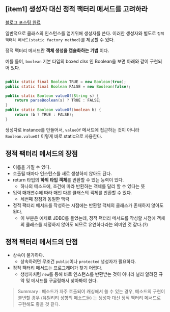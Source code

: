 ## [item1] 생성자 대신 정적 팩터리 메서드를 고려하라

[블로그 포스팅 완료](https://mongsil1025.github.io/book/effective-java/item1/)

일반적으로 클래스의 인스턴스를 얻기위해 생성자를 쓴다. 이러한 생성자와 별도로 `정적 팩터리 메서드(static factory method)`를 제공할 수 있다.

정적 팩터리 메서드란 **객체 생성을 캡슐화하는 기법** 이다.

예를 들어, `boolean` 기본 타입의 boxed clss 인 Boolean을 보면 아래와 같이 구현되어 있다.

```java

public static final Boolean TRUE = new Boolean(true);
public static final Boolean FALSE = new Boolean(false);

public static Boolean valueOf(String s) {
    return parseBoolean(s) ? TRUE : FALSE;
}
public static Boolean valueOf(boolean b) {
    return (b ? TRUE : FALSE);
}
```

생성자로 instance를 만들어서, `valueOf` 메서드에 접근하는 것이 아니라 `Boolean.valueOf` 이렇게 바로 static으로 사용한다.

## 정적 팩터리 메서드의 장점

- 이름을 가질 수 있다.
- 호출될 때마다 인스턴스를 새로 생성하지 않아도 된다.
- return 타입의 **하위 타입 객체**를 반환할 수 있는 능력이 있다.
	- 하나의 메소드에, 조건에 따라 반환하는 객체를 달리 할 수 있다는 뜻
- 입력 매개변수에 따라 매번 다른 클래스의 객체를 반환할 수 있다.
	- 세번째 장점과 동일한 맥락
- 정적 팩터리 메서드를 작성하는 시점에는 반환할 객체의 클래스가 존재하지 않아도 된다.
	- 이 부분은 예제로 JDBC를 들었는데, 정적 팩터리 메서드를 작성할 시점에 객체의 클래스를 지정하지 않아도 되므로 유연하다라는 의미인 것 같다.(?)
	
## 정적 팩터리 메서드의 단점

- 상속이 불가하다.
	- 상속하려면 무조건 `public`이나 `protected` 생성자가 필요하다.
- 정적 팩터리 메서드는 프로그래머가 찾기 어렵다.
	- 생성자처럼 `new`를 통해 바로 인스턴스를 반환받는 것이 아니라 널리 알려진 규약 및 메서드를 구굴링해서 찾아봐야 한다.
	
> Summary : 메소드가 자주 호출되어 캐싱해서 쓸 수 있는 경우, 메소드의 구현이 불변할 경우 (유틸리티 성향의 메소드들) 는 생성자 대신 정적 팩터리 메서드로 구현해도 좋을 것 같다.